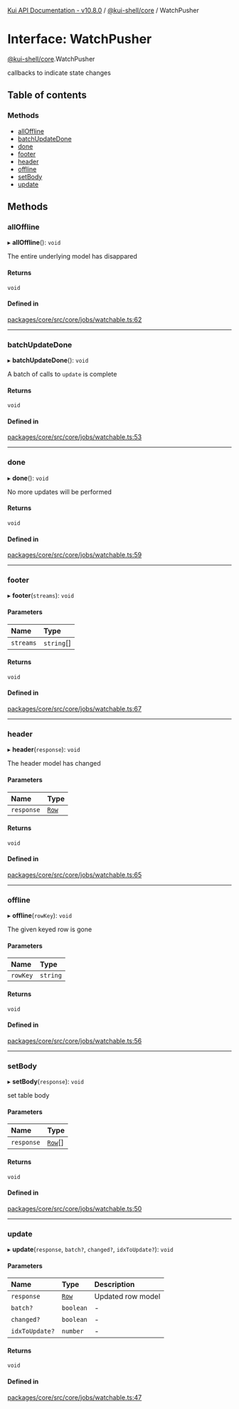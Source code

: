 [Kui API Documentation - v10.8.0](../README.md) / [@kui-shell/core](../modules/kui_shell_core.md) / WatchPusher

# Interface: WatchPusher

[@kui-shell/core](../modules/kui_shell_core.md).WatchPusher

callbacks to indicate state changes

## Table of contents

### Methods

- [allOffline](kui_shell_core.WatchPusher.md#alloffline)
- [batchUpdateDone](kui_shell_core.WatchPusher.md#batchupdatedone)
- [done](kui_shell_core.WatchPusher.md#done)
- [footer](kui_shell_core.WatchPusher.md#footer)
- [header](kui_shell_core.WatchPusher.md#header)
- [offline](kui_shell_core.WatchPusher.md#offline)
- [setBody](kui_shell_core.WatchPusher.md#setbody)
- [update](kui_shell_core.WatchPusher.md#update)

## Methods

### allOffline

▸ **allOffline**(): `void`

The entire underlying model has disappared

#### Returns

`void`

#### Defined in

[packages/core/src/core/jobs/watchable.ts:62](https://github.com/mra-ruiz/kui/blob/27e887ab4/packages/core/src/core/jobs/watchable.ts#L62)

---

### batchUpdateDone

▸ **batchUpdateDone**(): `void`

A batch of calls to `update` is complete

#### Returns

`void`

#### Defined in

[packages/core/src/core/jobs/watchable.ts:53](https://github.com/mra-ruiz/kui/blob/27e887ab4/packages/core/src/core/jobs/watchable.ts#L53)

---

### done

▸ **done**(): `void`

No more updates will be performed

#### Returns

`void`

#### Defined in

[packages/core/src/core/jobs/watchable.ts:59](https://github.com/mra-ruiz/kui/blob/27e887ab4/packages/core/src/core/jobs/watchable.ts#L59)

---

### footer

▸ **footer**(`streams`): `void`

#### Parameters

| Name      | Type       |
| :-------- | :--------- |
| `streams` | `string`[] |

#### Returns

`void`

#### Defined in

[packages/core/src/core/jobs/watchable.ts:67](https://github.com/mra-ruiz/kui/blob/27e887ab4/packages/core/src/core/jobs/watchable.ts#L67)

---

### header

▸ **header**(`response`): `void`

The header model has changed

#### Parameters

| Name       | Type                                      |
| :--------- | :---------------------------------------- |
| `response` | [`Row`](../classes/kui_shell_core.Row.md) |

#### Returns

`void`

#### Defined in

[packages/core/src/core/jobs/watchable.ts:65](https://github.com/mra-ruiz/kui/blob/27e887ab4/packages/core/src/core/jobs/watchable.ts#L65)

---

### offline

▸ **offline**(`rowKey`): `void`

The given keyed row is gone

#### Parameters

| Name     | Type     |
| :------- | :------- |
| `rowKey` | `string` |

#### Returns

`void`

#### Defined in

[packages/core/src/core/jobs/watchable.ts:56](https://github.com/mra-ruiz/kui/blob/27e887ab4/packages/core/src/core/jobs/watchable.ts#L56)

---

### setBody

▸ **setBody**(`response`): `void`

set table body

#### Parameters

| Name       | Type                                        |
| :--------- | :------------------------------------------ |
| `response` | [`Row`](../classes/kui_shell_core.Row.md)[] |

#### Returns

`void`

#### Defined in

[packages/core/src/core/jobs/watchable.ts:50](https://github.com/mra-ruiz/kui/blob/27e887ab4/packages/core/src/core/jobs/watchable.ts#L50)

---

### update

▸ **update**(`response`, `batch?`, `changed?`, `idxToUpdate?`): `void`

#### Parameters

| Name           | Type                                      | Description       |
| :------------- | :---------------------------------------- | :---------------- |
| `response`     | [`Row`](../classes/kui_shell_core.Row.md) | Updated row model |
| `batch?`       | `boolean`                                 | -                 |
| `changed?`     | `boolean`                                 | -                 |
| `idxToUpdate?` | `number`                                  | -                 |

#### Returns

`void`

#### Defined in

[packages/core/src/core/jobs/watchable.ts:47](https://github.com/mra-ruiz/kui/blob/27e887ab4/packages/core/src/core/jobs/watchable.ts#L47)

